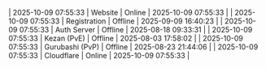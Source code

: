 | 2025-10-09 07:55:33 | Website | Online | 2025-10-09 07:55:33 |
| 2025-10-09 07:55:33 | Registration | Offline | 2025-09-09 16:40:23 |
| 2025-10-09 07:55:33 | Auth Server | Offline | 2025-08-18 09:33:31 |
| 2025-10-09 07:55:33 | Kezan (PvE) | Offline | 2025-08-03 17:58:02 |
| 2025-10-09 07:55:33 | Gurubashi (PvP) | Offline | 2025-08-23 21:44:06 |
| 2025-10-09 07:55:33 | Cloudflare | Online | 2025-10-09 07:55:33 |
